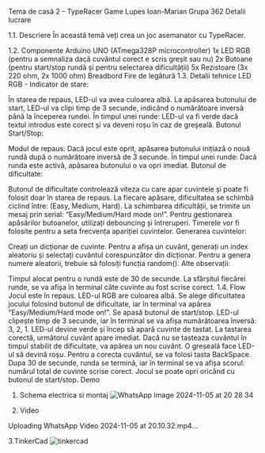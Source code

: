 Tema de casă 2 - TypeRacer Game
Lupes Ioan-Marian Grupa 362
Detalii lucrare

1.1. Descriere
În această temă veți crea un joc asemanator cu TypeRacer.

1.2. Componente
Arduino UNO (ATmega328P microcontroller)
1x LED RGB (pentru a semnaliza dacă cuvântul corect e scris greșit sau nu)
2x Butoane (pentru start/stop rundă și pentru selectarea dificultății)
5x Rezistoare (3x 220 ohm, 2x 1000 ohm)
Breadbord
Fire de legătură
1.3. Detalii tehnice
LED RGB - Indicator de stare:

În starea de repaus, LED-ul va avea culoarea albă.
La apăsarea butonului de start, LED-ul va clipi timp de 3 secunde, indicând o numărătoare inversă până la începerea rundei.
În timpul unei runde: LED-ul va fi verde dacă textul introdus este corect și va deveni roșu în caz de greșeală.
Butonul Start/Stop:

Modul de repaus: Dacă jocul este oprit, apăsarea butonului inițiază o nouă rundă după o numărătoare inversă de 3 secunde.
În timpul unei runde: Dacă runda este activă, apăsarea butonului o va opri imediat.
Butonul de dificultate:

Butonul de dificultate controlează viteza cu care apar cuvintele și poate fi folosit doar în starea de repaus.
La fiecare apăsare, dificultatea se schimbă ciclind între: (Easy, Medium, Hard).
La schimbarea dificultății, se trimite un mesaj prin serial: “Easy/Medium/Hard mode on!”.
Pentru gestionarea apăsărilor butoanelor, utilizați debouncing și întreruperi. Timerele vor fi folosite pentru a seta frecvența apariției cuvintelor.
Generarea cuvintelor:

Creați un dicționar de cuvinte.
Pentru a afișa un cuvânt, generați un index aleatoriu și selectați cuvântul corespunzător din dicționar.
Pentru a genera numere aleatorii, trebuie să folosiți funcția random().
Alte observații:

Timpul alocat pentru o rundă este de 30 de secunde.
La sfârșitul fiecărei runde, se va afișa în terminal câte cuvinte au fost scrise corect.
1.4. Flow
Jocul este în repaus. LED-ul RGB are culoarea albă.
Se alege dificultatea jocului folosind butonul de dificultate, iar în terminal va apărea “Easy/Medium/Hard mode on!”.
Se apasă butonul de start/stop.
LED-ul clipește timp de 3 secunde, iar în terminal se va afișa numărătoarea înversă: 3, 2, 1.
LED-ul devine verde și încep să apară cuvinte de tastat.
La tastarea corectă, următorul cuvânt apare imediat. Dacă nu se tasteaza cuvântul în timpul stabilit de dificultate, va apărea un nou cuvânt.
O greșeală face LED-ul să devină roșu. Pentru a corecta cuvântul, se va folosi tasta BackSpace.
Dupa 30 de secunde, runda se termină, iar în terminal se va afișa scorul: numărul total de cuvinte scrise corect.
Jocul se poate opri oricând cu butonul de start/stop.
Demo
1. Schema electrica si montaj
![WhatsApp Image 2024-11-05 at 20 28 34](https://github.com/user-attachments/assets/474054cd-41af-47a3-be35-8fe505a74283)

2. Video


Uploading WhatsApp Video 2024-11-05 at 20.10.32.mp4…


3.TinkerCad
![tinkercad](https://github.com/user-attachments/assets/83c6f32d-5af6-489b-8bb6-545a531006a3)





